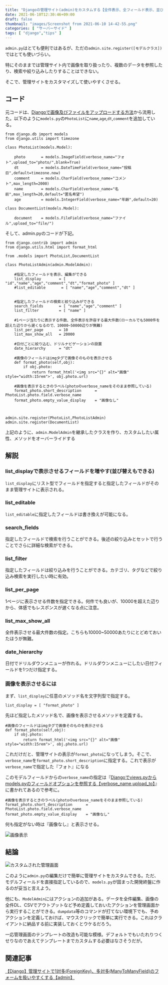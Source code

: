 ```yaml
---
title: "Djangoの管理サイト(admin)をカスタムする【全件表示、全フィールド表示、並び替え、画像表示、検索など】"
date: 2021-06-10T12:30:46+09:00
draft: false
thumbnail: "images/Screenshot from 2021-06-10 14-42-55.png"
categories: [ "サーバーサイド" ]
tags: [ "django","tips" ]
---
```



`admin.py`はとても便利ではあるが、ただの`admin.site.register([モデルクラス])`ではとても使いづらい。

特にそのままでは管理サイト内で画像を取り扱ったり、複数のデータを参照したり、検索や絞り込みしたりすることはできない。

そこで、管理サイトをカスタマイズして使いやすくさせる。

## コード

元コードは、[Djangoで画像及びファイルをアップロードする方法](/post/django-fileupload/)から流用した。以下のように`models.py`の`PhotoList`に`name`,`age`,`dt`,`comment`を追加している。

    from django.db import models
    from django.utils import timezone
    
    class PhotoList(models.Model):
    
        photo       = models.ImageField(verbose_name="フォト",upload_to="photo/",blank=True)
        dt          = models.DateTimeField(verbose_name="投稿日",default=timezone.now)
        comment     = models.CharField(verbose_name="コメント",max_length=2000)
        name        = models.CharField(verbose_name="名前",max_length=20,default="匿名希望")
        age         = models.IntegerField(verbose_name="年齢",default=20)
    
    class DocumentList(models.Model):
    
        document    = models.FileField(verbose_name="ファイル",upload_to="file/")


そして、admin.pyのコードが下記。


    from django.contrib import admin
    from django.utils.html import format_html
    
    from .models import PhotoList,DocumentList
    
    class PhotoListAdmin(admin.ModelAdmin):
    
        #指定したフィールドを表示、編集ができる
        list_display        = [ "id","name","age","comment","dt","format_photo" ]
        #list_editable       = [ "name","age","comment","dt" ]
    
    
        #指定したフィールドの検索と絞り込みができる
        search_fields       = [ "name","age","comment" ]
        list_filter         = [ "name" ]
    
        #1ページ当たりに表示する件数、全件表示を許容する最大件数(ローカルでも5000件を超えた辺りから遅くなるので、10000~50000辺りが無難)
        list_per_page       = 10
        list_max_show_all   = 20000
    
        #日付ごとに絞り込む、ドリルナビゲーションの設置
        date_hierarchy      = "dt"
    
        #画像のフィールドはimgタグで画像そのものを表示させる
        def format_photo(self,obj):
            if obj.photo:
                return format_html('<img src="{}" alt="画像" style="width:15rem">', obj.photo.url)
    
        #画像を表示するときのラベル(photoのverbose_nameをそのまま参照している)
        format_photo.short_description      = PhotoList.photo.field.verbose_name
        format_photo.empty_value_display    = "画像なし"
    
    
    
    admin.site.register(PhotoList,PhotoListAdmin)
    admin.site.register(DocumentList)


上記のように、`admin.ModelAdmin`を継承したクラスを作り、カスタムしたい属性、メソッドをオーバーライドする

## 解説

### list_displayで表示させるフィールドを増やす(並び替えもできる)

`list_display`にリスト型でフィールドを指定すると指定したフィールドがそのまま管理サイトに表示される。

### list_editable

`list_editable`に指定したフィールドは書き換えが可能になる。


### search_fields

指定したフィールドで検索を行うことができる。後述の絞り込みとセットで行うことでさらに詳細な検索ができる。

### list_filter

指定したフィールドは絞り込みを行うことができる。カテゴリ、タグなどで絞り込み検索を実行したい時に有効。


### list_per_page

1ページに表示させる件数を指定できる。何件でも良いが、10000を超えた辺りから、体感でもレスポンスが遅くなる点に注意。

### list_max_show_all

全件表示させる最大件数の指定。こちらも10000~50000あたりにとどめておいたほうが無難。

### date_hierarchy

日付でドリルダウンメニューが作れる。ドリルダウンメニューにしたい日付フィールドを1つだけ指定する。

### 画像を表示させるには

まず、`list_display`に任意のメソッド名を文字列型で指定する。

    list_display = [ "format_photo" ]


先ほど指定したメソッド名で、画像を表示させるメソッドを定義する。


    #画像のフィールドはimgタグで画像そのものを表示させる
    def format_photo(self,obj):
        if obj.photo:
            return format_html('<img src="{}" alt="画像" style="width:15rem">', obj.photo.url)


これだけだと、管理サイトの表示が`format_photo`になってしまう。そこで、`verbose_name`を`format_photo.short_description`に指定する。これで表示が`verbose_name`で指定した『フォト』になる

このモデルフィールドからの`verbose_name`の指定は『[Djangoでviews.pyからmodels.pyのフィールドオプションを参照する【verbose_name,upload_to】](/post/django-reference-models-option/)』に書かれてあるので参考に。

    #画像を表示するときのラベル(photoのverbose_nameをそのまま参照している)
    format_photo.short_description      = PhotoList.photo.field.verbose_name
    format_photo.empty_value_display    = "画像なし"
    
何も指定がない時は『画像なし』と表示させる。

<div class="img-center"><img src="/images/Screenshot from 2021-06-10 14-40-40.png" alt="画像表示"></div>

## 結論

<div class="img-center"><img src="/images/Screenshot from 2021-06-10 14-42-55.png" alt="カスタムされた管理画面"></div>

このように`admin.py`の編集だけで簡単に管理サイトをカスタムできる。ただ、モデルフィールドを直接指定しているので、`models.py`が固まった開発終盤に作るのが妥当と言えよう。

他にも、`ModelAdmin`にはアクションの追加がある。データを全件編集、画像の全件DL、CSVでアウトプットなど予め定義しておいたアクションを管理画面から実行することができる。`dumpdata`等のコマンドが打てない環境下でも、予めアクションを定義しておけば、マウスクリックで簡単に実行できる。これはクライアントに納品する前に実装しておくとウケるだろう。

一応管理画面のテンプレートの改造も可能な模様。デフォルトでもいたれりつくせりなのであえてテンプレートまでカスタムする必要はなさそうだが。


## 関連記事

[【Django】管理サイトで1対多(ForeignKey)、多対多(ManyToManyField)のフォームを扱いやすくする【admin】](/post/django-admin-custom-foreign-m2m/)

